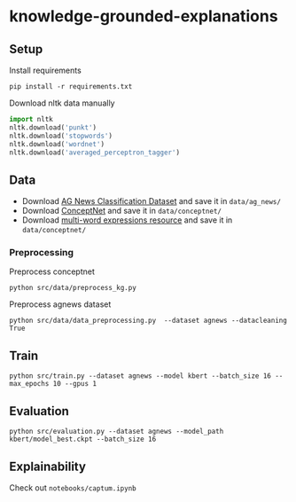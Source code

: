 # knowledge-grounded-explanations 

## Setup
Install requirements
```
pip install -r requirements.txt
```
Download nltk data manually
```python
import nltk
nltk.download('punkt')
nltk.download('stopwords')
nltk.download('wordnet')
nltk.download('averaged_perceptron_tagger')
```

## Data
- Download [AG News Classification Dataset](https://www.kaggle.com/amananandrai/ag-news-classification-dataset/download)
 and save it in `data/ag_news/`
- Download [ConceptNet](https://s3.amazonaws.com/conceptnet/downloads/2019/edges/conceptnet-assertions-5.7.0.csv.gz)
 and save it in `data/conceptnet/`
- Download [multi-word expressions resource](https://www.inf.uni-hamburg.de/en/inst/ab/lt/resources/data/learn-multi-word-paraphrasing.html) and save it in `data/conceptnet/`

[comment]: <> (* [WordNet]&#40;http://wordnetcode.princeton.edu/wn3.1.dict.tar.gz&#41;)

[comment]: <> (* [Freebase Easy]&#40;https://freebase-easy.cs.uni-freiburg.de/dump/freebase-easy-latest.zip&#41;)

[comment]: <> (### Extract Subgraph)

[comment]: <> (```)

[comment]: <> (python src/data/extract_subgraph.py --export_dir data/20NewsGroupExport2hops --knowledge_graph data/conceptnet-assertions-5.7.0.csv --data_dir data --data_set 20NewsGroup --n_hops 2)

[comment]: <> (```)

### Preprocessing
Preprocess conceptnet
```
python src/data/preprocess_kg.py
```

Preprocess agnews dataset
```
python src/data/data_preprocessing.py  --dataset agnews --datacleaning True
```

## Train
```
python src/train.py --dataset agnews --model kbert --batch_size 16 --max_epochs 10 --gpus 1
```

## Evaluation
```
python src/evaluation.py --dataset agnews --model_path kbert/model_best.ckpt --batch_size 16
```

## Explainability
Check out `notebooks/captum.ipynb`
